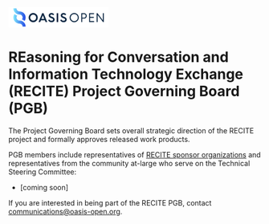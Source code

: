 <img src="artwork/OASIS-Primary-Logo-Full-Colour.png" width="200">

# REasoning for Conversation and Information Technology Exchange (RECITE) Project Governing Board (PGB)

The Project Governing Board sets overall strategic direction of the RECITE project and formally approves released work products. 

PGB members include representatives of [RECITE sponsor organizations](https://github.com/recite-oasis/oasis-open-project/blob/main/SPONSORS.md) and representatives from the community at-large who serve on the Technical Steering Committee: 
  
- [coming soon]

If you are interested in being part of the RECITE PGB, contact communications@oasis-open.org.
